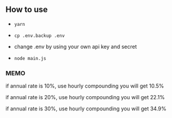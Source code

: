 ## How to use

- `yarn`

- `cp .env.backup .env`
- change .env by using your own api key and secret

- `node main.js`


### MEMO

if annual rate is 10%, use hourly compounding you will get 10.5%

if annual rate is 20%, use hourly compounding you will get 22.1%

if annual rate is 30%, use hourly compounding you will get 34.9%
